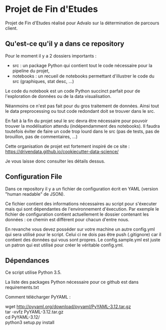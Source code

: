 # Projet de Fin d'Etudes

Projet de Fin d'Etudes réalisé pour Advalo sur la détermination de parcours client.

## Qu'est-ce qu'il y a dans ce repository

Pour le moment il y a 2 dossiers importants :
- src : un package Python qui contient tout le code nécessaire pour la pipeline du projet,
- notebooks : un recueil de notebooks permettant d'illustrer le code du src (graphiques, stat desc, ...)

Le code du notebook est un code Python succinct parfait pour de l'exploration de données ou de la data visualisation.

Néanmoins ce n'est pas fait pour du gros traitement de données. Ainsi tout le data preprocessing ou tout code redondant doit se trouver dans le src.

En fait à la fin du projet seul le src devra être nécessaire pour pouvoir trouver la modélisation attendu (indépendamment des notebooks). Il faudra toutefois éviter de faire un code trop lourd dans le src (pas de tests, pas de brouillon, pas de commentaires, ...)

Cette organisation de projet est fortement inspiré de ce site :
https://drivendata.github.io/cookiecutter-data-science/

Je vous laisse donc consulter les détails dessus.

## Configuration File

Dans ce repository il y a un fichier de configuration écrit en YAML (version "human readable" de JSON).

Ce fichier contient des informations nécessaires au script pour s'éxecuter mais qui sont dépendantes de l'environnement d'éxecution.
Par exemple le fichier de configuration contient actuellement le dossier contenant les données : ce chemin est différent pour chacun d'entre nous.

En revanche vous devez posséder sur votre machine un autre config.yml qui sera utilisé pour le script. Celui ci ne dois pas être push (.gitignore) car il contient des données qui vous sont propres. Le config.sample.yml est juste un patron qui est utilisé pour créer le véritable config.yml.

## Dépendances

Ce script utilise Python 3.5.

La liste des packages Python nécessaire pour ce github est dans requirements.txt

Comment télécharger PyYAML :

wget http://pyyaml.org/download/pyyaml/PyYAML-3.12.tar.gz  
tar -xvfz PyYAML-3.12.tar.gz  
cd PyYAML-3.12/  
python3 setup.py install  
